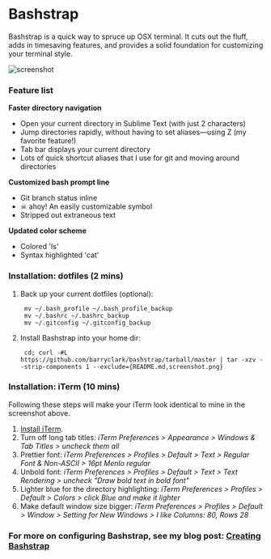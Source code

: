 Bashstrap
=========

Bashstrap is a quick way to spruce up OSX terminal. It cuts out the fluff, adds in timesaving features, and provides a solid foundation for customizing your terminal style.

<img src="https://raw.github.com/barryclark/bashstrap/master/screenshot.png" alt="screenshot" />

### Feature list

**Faster directory navigation**

- Open your current directory in Sublime Text (with just 2 characters)
- Jump directories rapidly, without having to set aliases—using Z (my favorite feature!)
- Tab bar displays your current directory
- Lots of quick shortcut aliases that I use for git and moving around directories

**Customized bash prompt line**

- Git branch status inline
- ☠ ahoy! An easily customizable symbol 
- Stripped out extraneous text 	

**Updated color scheme**

- Colored 'ls'
- Syntax highlighted 'cat'

### Installation: dotfiles (2 mins)

1. Back up your current dotfiles (optional):

		mv ~/.bash_profile ~/.bash_profile_backup
		mv ~/.bashrc ~/.bashrc_backup
		mv ~/.gitconfig ~/.gitconfig_backup

2. Install Bashstrap into your home dir:

		cd; curl -#L https://github.com/barryclark/bashstrap/tarball/master | tar -xzv --strip-components 1 --exclude={README.md,screenshot.png}

### Installation: iTerm (10 mins)

Following these steps will make your iTerm look identical to mine in the screenshot above.

1. [Install iTerm](http://www.iterm2.com/#/section/downloads).
2. Turn off long tab titles: *iTerm Preferences > Appearance > Windows & Tab Titles > uncheck them all*
3. Prettier font: *iTerm Preferences > Profiles > Default > Text > Regular Font & Non-ASCII > 16pt Menlo regular*
4. Unbold font: *iTerm Preferences > Profiles > Default > Text > Text Rendering > uncheck "Draw bold text in bold font"*
5. Lighter blue for the directory highlighting: *iTerm Preferences > Profiles > Default > Colors > click Blue and make it lighter*
6. Make default window size bigger: *iTerm Preferences > Profiles > Default > Window > Setting for New Windows > I like Columns: 80, Rows 28*

### For more on configuring Bashstrap, see my blog post: [Creating Bashstrap](http://barryclark.co/creating-bashstrap)